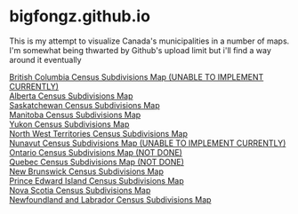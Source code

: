 # bigfongz.github.io

This is my attempt to visualize Canada's municipalities in a number of maps. I'm somewhat being thwarted by Github's upload limit but i'll find a way around it eventually

<a href="/BC/index.html">British Columbia Census Subdivisions Map (UNABLE TO IMPLEMENT CURRENTLY)</a>
<br>
<a href="/Alberta/index.html">Alberta Census Subdivisions Map</a>
<br>
<a href="/Saskatchewan/index.html">Saskatchewan Census Subdivisions Map</a>
<br>
<a href="/Manitoba/index.html">Manitoba Census Subdivisions Map</a>
<br>
<a href="/Yukon/index.html">Yukon Census Subdivisions Map</a>
<br>
<a href="/NWT/index.html">North West Territories Census Subdivisions Map</a>
<br>
<a href="/Nunavut/index.html">Nunavut Census Subdivisions Map (UNABLE TO IMPLEMENT CURRENTLY)</a>
<br>
<a href="/Ontario/index.html">Ontario Census Subdivisions Map (NOT DONE)</a>
<br>
<a href="/Quebec/index.html">Quebec Census Subdivisions Map (NOT DONE)</a>
<br>
<a href="/NB/index.html">New Brunswick Census Subdivisions Map</a>
<br>
<a href="/PEI/index.html">Prince Edward Island Census Subdivisions Map</a>
<br>
<a href="/NS/index.html">Nova Scotia Census Subdivisions Map</a>
<br>
<a href="/NL/index.html">Newfoundland and Labrador Census Subdivisions Map</a>
